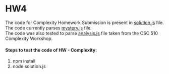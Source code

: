 # HW4

The code for Complexity Homework Submission is present in [solution.js](https://github.ncsu.edu/nsakhal/HW4/blob/master/solution.js) file.  
The code currently parses [mystery.js](https://github.ncsu.edu/nsakhal/HW4/blob/master/mystery.js) file.  
The code was also tested to parse [analysis.js](https://github.ncsu.edu/nsakhal/HW4/blob/master/analysis.js) file taken from the CSC 510 Complexity Workshop.

#### Steps to test the code of HW - Complexity:
1. npm install
2. node solution.js
